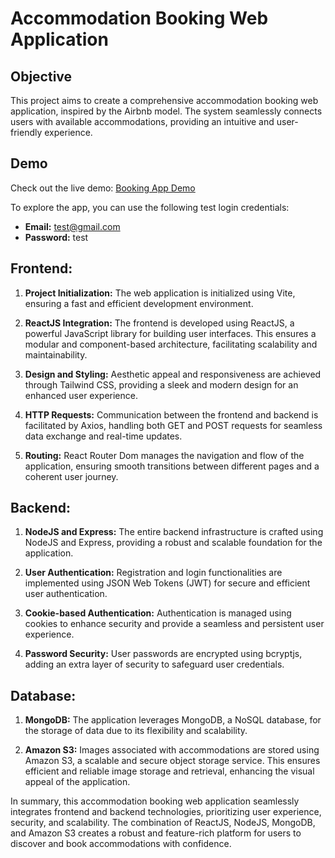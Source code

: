 # Accommodation Booking Web Application

## Objective

This project aims to create a comprehensive accommodation booking web application, inspired by the Airbnb model. The system seamlessly connects users with available accommodations, providing an intuitive and user-friendly experience.

## Demo

Check out the live demo: [Booking App Demo](https://bucketlister.vercel.app/)

To explore the app, you can use the following test login credentials:

- **Email:** test@gmail.com
- **Password:** test

## Frontend:

1. **Project Initialization:** The web application is initialized using Vite, ensuring a fast and efficient development environment.

2. **ReactJS Integration:** The frontend is developed using ReactJS, a powerful JavaScript library for building user interfaces. This ensures a modular and component-based architecture, facilitating scalability and maintainability.

3. **Design and Styling:** Aesthetic appeal and responsiveness are achieved through Tailwind CSS, providing a sleek and modern design for an enhanced user experience.

4. **HTTP Requests:** Communication between the frontend and backend is facilitated by Axios, handling both GET and POST requests for seamless data exchange and real-time updates.

5. **Routing:** React Router Dom manages the navigation and flow of the application, ensuring smooth transitions between different pages and a coherent user journey.

## Backend:

1. **NodeJS and Express:** The entire backend infrastructure is crafted using NodeJS and Express, providing a robust and scalable foundation for the application.

2. **User Authentication:** Registration and login functionalities are implemented using JSON Web Tokens (JWT) for secure and efficient user authentication.

3. **Cookie-based Authentication:** Authentication is managed using cookies to enhance security and provide a seamless and persistent user experience.

4. **Password Security:** User passwords are encrypted using bcryptjs, adding an extra layer of security to safeguard user credentials.

## Database:

1. **MongoDB:** The application leverages MongoDB, a NoSQL database, for the storage of data due to its flexibility and scalability.

2. **Amazon S3:** Images associated with accommodations are stored using Amazon S3, a scalable and secure object storage service. This ensures efficient and reliable image storage and retrieval, enhancing the visual appeal of the application.

In summary, this accommodation booking web application seamlessly integrates frontend and backend technologies, prioritizing user experience, security, and scalability. The combination of ReactJS, NodeJS, MongoDB, and Amazon S3 creates a robust and feature-rich platform for users to discover and book accommodations with confidence.
